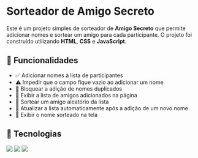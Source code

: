 # Sorteador de Amigo Secreto

Este é um projeto simples de sorteador de **Amigo Secreto** que permite adicionar nomes e sortear um amigo para cada participante. O projeto foi construído utilizando **HTML**, **CSS** e **JavaScript**.

## :hammer: Funcionalidades  

- ✅ Adicionar nomes à lista de participantes  
- ⚠️ Impedir que o campo fique vazio ao adicionar um nome  
- 🚫 Bloquear a adição de nomes duplicados  
- 📜 Exibir a lista de amigos adicionados na página  
- 🎲 Sortear um amigo aleatório da lista  
- 🔄 Atualizar a lista automaticamente após a adição de um novo nome  
- 🎉 Exibir o nome sorteado na tela  

## 🚀 Tecnologias
<div>
  <img src="https://img.shields.io/badge/HTML-239120?style=for-the-badge&logo=html5&logoColor=white">
  <img src="https://img.shields.io/badge/CSS-239120?&style=for-the-badge&logo=css3&logoColor=white">
  <img src="https://img.shields.io/badge/JavaScript-F7DF1E?style=for-the-badge&logo=javascript&logoColor=black">
</div>
